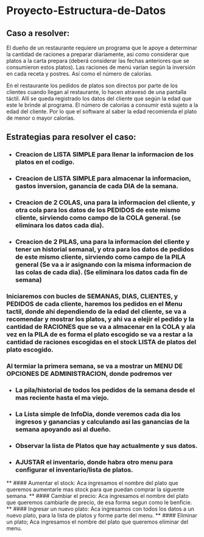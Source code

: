 ﻿# Proyecto-Estructura-de-Datos
## Caso a resolver:
El dueño de un restaurante requiere un programa que le apoye a determinar la cantidad de raciones a preparar diariamente, asi como considerar que platos a la carta prepara (deberá considerar las fechas anteriores que se consumieron estos platos).
Las raciones de menú varían según la inversión en cada receta y postres. Así como el número de calorías.

En el restaurante los pedidos de platos son directos por parte de los clientes cuando llegan al restaurante, lo hacen atravesó de una pantalla táctil. Allí se queda registrado los datos del cliente que según la edad que este le brinde al programa. El número de calorías a consumir está sujeto a la edad del cliente. Por lo que el software al saber la edad recomienda el plato de menor o mayor calorías.


## Estrategias para resolver el caso:
* ### Creacion de LISTA SIMPLE para llenar la informacion de los platos en el codigo.
* ### Creacion de LISTA SIMPLE para almacenar la informacion, gastos inversion, ganancia de cada DIA de la semana.
* ### Creacion de 2 COLAS, una para la informacion  del cliente, y otra cola para los datos de los PEDIDOS de este mismo cliente, sirviendo como campo de la COLA general. (se eliminara los datos cada dia).
* ### Creacion de 2 PILAS, una para la informacion del cliente y tener un historial semanal, y otra para los datos de pedidos de este mismo cliente, sirviendo como campo de la PILA general (Se va a ir asignando con la misma informacion de las colas de cada dia). (Se eliminara los datos cada fin de semana)

### Iniciaremos con bucles de SEMANAS, DIAS, CLIENTES, y PEDIDOS de cada cliente, haremos los pedidos en el Menu tactil, donde ahi dependiendo de la edad del cliente, se va a recomendar y mostrar los platos, y ahi va a elejir el pedido  y la cantidad de RACIONES que se va a almacenar en la COLA y ala vez en la PILA de es forma el plato escogido se va a restar a la cantidad de raciones escogidas en el stock LISTA de platos del plato escogido.

### Al termiar la primera semana, se va a mostrar un MENU DE OPCIONES DE ADMINISTRACION, donde podremos ver 
* ### La pila/historial de todos los pedidos de la semana desde el mas reciente hasta el ma viejo.
* ### La Lista simple de InfoDia, donde veremos cada dia los ingresos y ganancias y calculando asi las ganancias de la semana apoyando asi al dueño.
* ### Observar la lista de Platos que hay actualmente y sus datos.
* ### AJUSTAR el inventario, donde habra otro menu para configurar el inventario/lista de platos.
** #### Aumentar el stock: Aca ingresamos el nombre del plato que queremos aumentarle mas stock para que puedan comprar la siguente semana.
** #### Cambiar el precio: Aca ingresamos el nombre del plato que queremos cambiarle de precio, de esa forma segun como le benficie.
** #### Ingresar un nuevo plato: Aca ingresamos con todos los datos a un nuevo plato, para la lista de platos y forme parte del menu.
** #### Eliminar un plato; Aca ingresamos el nombre del plato que queremos eliminar del menu.


